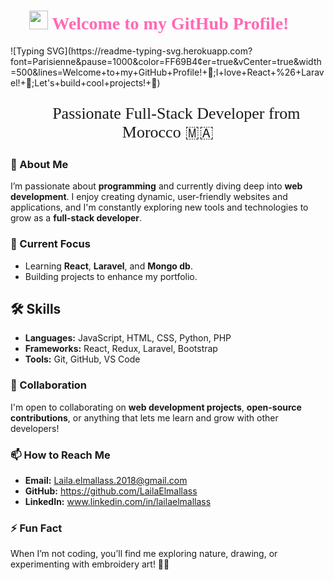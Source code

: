 <h1 align="center">
  <img src="https://media.giphy.com/media/hvRJCLFzcasrR4ia7z/giphy.gif" width="30px"/>
  <span style="font-family: 'Pacifico', cursive; color: #ff69b4;">Welcome to my GitHub Profile! 💖</span>
</h1>
![Typing SVG](https://readme-typing-svg.herokuapp.com?font=Parisienne&pause=1000&color=FF69B4&center=true&vCenter=true&width=500&lines=Welcome+to+my+GitHub+Profile!+💖;I+love+React+%26+Laravel!+🌸;Let's+build+cool+projects!+🚀)

<p align="center" style="font-family: 'Dancing Script', cursive; font-size: 26px;">
  🌸 Passionate Full-Stack Developer from Morocco 🇲🇦
</p>


### 👀 About Me  
I’m passionate about **programming** and currently diving deep into **web development**. I enjoy creating dynamic, user-friendly websites and applications, and I'm constantly exploring new tools and technologies to grow as a **full-stack developer**.

### 🌱 Current Focus  
- Learning **React**, **Laravel**, and **Mongo db**.  
- Building projects to enhance my portfolio.

## 🛠 Skills
- **Languages:** JavaScript, HTML, CSS, Python, PHP
- **Frameworks:** React, Redux, Laravel, Bootstrap
- **Tools:** Git, GitHub, VS Code

### 💞️ Collaboration  
I'm open to collaborating on **web development projects**, **open-source contributions**, or anything that lets me learn and grow with other developers!

### 📫 How to Reach Me  
- **Email:** Laila.elmallass.2018@gmail.com  
- **GitHub:** https://github.com/LailaElmallass
- **LinkedIn:**  www.linkedin.com/in/lailaelmallass 

### ⚡ Fun Fact  
When I’m not coding, you’ll find me exploring nature, drawing, or experimenting with embroidery art! 🎨🌿


<!---
LailaElmallass/LailaElmallass is a ✨ special ✨ repository because its `README.md` (this file) appears on your GitHub profile.
You can click the Preview link to take a look at your changes.
--->

